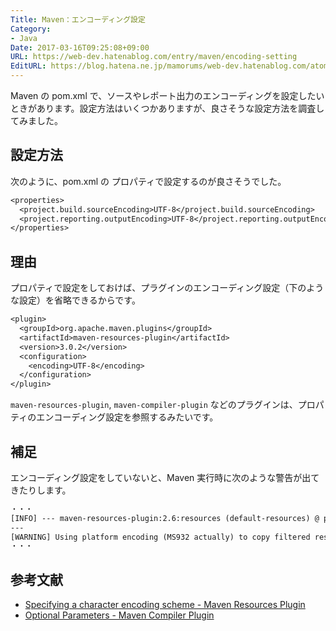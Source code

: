 ```yaml
---
Title: Maven：エンコーディング設定
Category:
- Java
Date: 2017-03-16T09:25:08+09:00
URL: https://web-dev.hatenablog.com/entry/maven/encoding-setting
EditURL: https://blog.hatena.ne.jp/mamorums/web-dev.hatenablog.com/atom/entry/10328749687185213865
---
```


Maven の pom.xml で、ソースやレポート出力のエンコーディングを設定したいときがあります。設定方法はいくつかありますが、良さそうな設定方法を調査してみました。


## 設定方法
次のように、pom.xml の プロパティで設定するのが良さそうでした。

```txt
<properties>
  <project.build.sourceEncoding>UTF-8</project.build.sourceEncoding>
  <project.reporting.outputEncoding>UTF-8</project.reporting.outputEncoding>
</properties>
```

## 理由
プロパティで設定をしておけば、プラグインのエンコーディング設定（下のような設定）を省略できるからです。


```txt
<plugin>
  <groupId>org.apache.maven.plugins</groupId>
  <artifactId>maven-resources-plugin</artifactId>
  <version>3.0.2</version>
  <configuration>
    <encoding>UTF-8</encoding>
  </configuration>
</plugin>
```

`maven-resources-plugin`, `maven-compiler-plugin` などのプラグインは、プロパティのエンコーディング設定を参照するみたいです。


## 補足
エンコーディング設定をしていないと、Maven 実行時に次のような警告が出てきたりします。

```txt
・・・
[INFO] --- maven-resources-plugin:2.6:resources (default-resources) @ poml
---
[WARNING] Using platform encoding (MS932 actually) to copy filtered resources, i.e. build is platform dependent!
・・・
```


## 参考文献
- [Specifying a character encoding scheme - Maven Resources Plugin](https://maven.apache.org/plugins/maven-resources-plugin/examples/encoding.html)
- [Optional Parameters - Maven Compiler Plugin](https://maven.apache.org/plugins/maven-compiler-plugin/compile-mojo.html)
